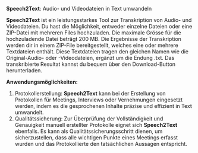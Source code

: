 **Speech2Text**: Audio- und Videodateien in Text umwandeln

**Speech2Text** ist ein leistungsstarkes Tool zur Transkription von Audio- und Videodateien. Du hast die Möglichkeit, entweder einzelne Dateien oder eine ZIP-Datei mit mehreren Files hochzuladen. Die maximale Grösse für die hochzuladende Datei beträgt 200 MB. Die Ergebnisse der Transkription werden dir in einem ZIP-File bereitgestellt, welches eine oder mehrere Textdateien enthält. Diese Textdateien tragen den gleichen Namen wie die Original-Audio- oder -Videodateien, ergänzt um die Endung .txt. Das transkribierte Resultat kannst du bequem über den Download-Button herunterladen.

**Anwendungsmöglichkeiten:**
1. Protokollerstellung: **Speech2Text** kann bei der Erstellung von Protokollen für Meetings, Interviews oder Vernehmungen eingesetzt werden, indem es die gesprochenen Inhalte präzise und effizient in Text umwandelt.
2. Qualitätssicherung: Zur Überprüfung der Vollständigkeit und Genauigkeit manuell erstellter Protokolle eignet sich **Speech2Text** ebenfalls. Es kann als Qualitätssicherungsschritt dienen, um sicherzustellen, dass alle wichtigen Punkte eines Meetings erfasst wurden und das Protokollierte den tatsächlichen Aussagen entspricht.

